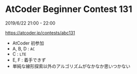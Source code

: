 # AtCoder Beginner Contest 131

2019/6/22 21:00 - 22:00

https://atcoder.jp/contests/abc131

- AtCoder 初参加 
- A, B, D : `AC`
- C : `LTE`
- E, F : 着手できず
- 単純な線形探索以外のアルゴリズムがなかなか思いつかない

